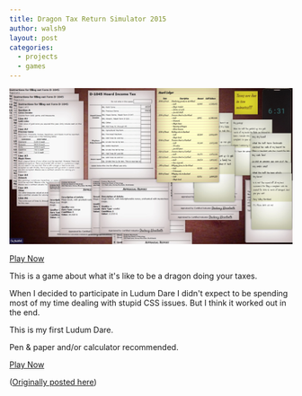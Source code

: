 ```yaml
---
title: Dragon Tax Return Simulator 2015
author: walsh9
layout: post
categories:
  - projects
  - games
---
```

![Dragon Tax Return Simulator 2015](/i/56320-shot0-1440464948.jpg)

[Play Now](http://ludumdare.com/compo/ludum-dare-33/?action=preview&amp;uid=56320)

This is a game about what it's like to be a dragon doing your taxes.

When I decided to participate in Ludum Dare I didn't expect to be spending most of my time dealing with stupid CSS issues. But I think it worked out in the end.

This is my first Ludum Dare.

Pen & paper and/or calculator recommended.

<a href="http://ludumdare.com/compo/ludum-dare-33/?action=preview&amp;uid=56320">Play Now</a>

([Originally posted here](http://ludumdare.com/compo/2015/08/24/dragon-tax-return-simulator-2015/))